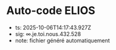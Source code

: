 # Auto-code ELIOS
- ts: 2025-10-06T14:17:43.927Z
- sig: ∞.je.toi.nous.432.528
- note: fichier généré automatiquement
